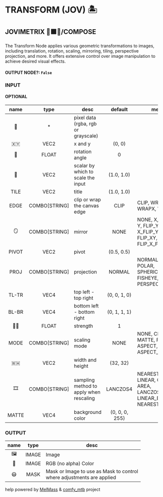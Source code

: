 # TRANSFORM (JOV) 🏝️

## JOVIMETRIX 🔺🟩🔵/COMPOSE

The Transform Node applies various geometric transformations to images, including translation, rotation, scaling, mirroring, tiling, perspective projection, and more. It offers extensive control over image manipulation to achieve desired visual effects.

#### OUTPUT NODE?: `False`

### INPUT

#### OPTIONAL

name|type|desc|default|meta
:---:|:---:|---|:---:|---
👾| * | pixel data (rgba, rgb or grayscale) |  | 
🇽🇾| VEC2 | x and y | (0, 0) | 
📐| FLOAT | rotation angle | 0 | 
📏| VEC2 | scalar by which to scale the input | (1.0, 1.0) | 
TILE| VEC2 | title | (1.0, 1.0) | 
EDGE| COMBO[STRING] | clip or wrap the canvas edge | CLIP | CLIP, WRAP, WRAPX, WRAPY
🪞| COMBO[STRING] | mirror | NONE | NONE, X, FLIP_X, Y, FLIP_Y, XY, X_FLIP_Y,<br>FLIP_XY, FLIP_X_FLIP_Y
PIVOT| VEC2 | pivot | (0.5, 0.5) | 
PROJ| COMBO[STRING] | projection | NORMAL | NORMAL, POLAR, SPHERICAL, FISHEYE,<br>PERSPECTIVE
TL-TR| VEC4 | top left - top right | (0, 0, 1, 0) | 
BL-BR| VEC4 | bottom left - bottom right | (0, 1, 1, 1) | 
💪🏽| FLOAT | strength | 1 | 
MODE| COMBO[STRING] | scaling mode | NONE | NONE, CROP, MATTE, FIT, ASPECT, ASPECT_SHORT
🇼🇭| VEC2 | width and height | (32, 32) | 
🎞️| COMBO[STRING] | sampling method to apply when<br>rescaling | LANCZOS4 | NEAREST, LINEAR, CUBIC, AREA, LANCZOS4,<br>LINEAR_EXACT, NEAREST_EXACT
MATTE| VEC4 | background color | (0, 0, 0, 255) | 

### OUTPUT

name|type|desc
:---:|:---:|---
🖼️| IMAGE | Image 
🌈| IMAGE | RGB (no alpha) Color 
😷| MASK | Mask or Image to use as Mask to control<br>where adjustments are applied 

help powered by [MelMass](https://github.com/melMass) & [comfy_mtb](https://github.com/melMass/comfy_mtb) project